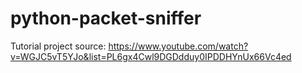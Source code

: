 # python-packet-sniffer
Tutorial project source: https://www.youtube.com/watch?v=WGJC5vT5YJo&list=PL6gx4Cwl9DGDdduy0IPDDHYnUx66Vc4ed

